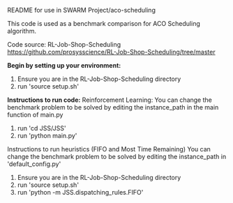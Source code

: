 README for use in SWARM Project/aco-scheduling

This code is used as a benchmark comparison for ACO Scheduling algorithm.

Code source: RL-Job-Shop-Scheduling https://github.com/prosysscience/RL-Job-Shop-Scheduling/tree/master


**Begin by setting up your environment:**
1. Ensure you are in the RL-Job-Shop-Scheduling directory
2. run 'source setup.sh'


**Instructions to run code:**
Reinforcement Learning:
You can change the benchmark problem to be solved by editing the instance_path in the main function of main.py
1. run 'cd JSS/JSS'
2. run 'python main.py'

Instructions to run heuristics (FIFO and Most Time Remaining)
You can change the benchmark problem to be solved by editing the instance_path in 'default_config.py'

1. Ensure you are in the RL-Job-Shop-Scheduling directory
2. run 'source setup.sh'
3. run 'python -m JSS.dispatching_rules.FIFO'
